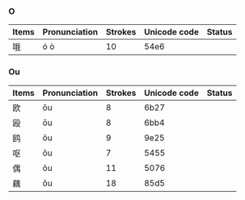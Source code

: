 ### O

| Items | Pronunciation | Strokes | Unicode code | Status |
| :---------------- | :---------- | :---------- | :---------- | :---------- |
| 哦 | ó ò | 10 | 54e6 |  |

### Ou

| Items | Pronunciation | Strokes | Unicode code | Status |
| :---------------- | :---------- | :---------- | :---------- | :---------- |
| 欧 | ōu | 8 | 6b27 |  |
| 殴 | ōu | 8 | 6bb4 |  |
| 鸥 | ōu | 9 | 9e25 |  |
| 呕 | ǒu | 7 | 5455 |  |
| 偶 | ǒu | 11 | 5076 |  |
| 藕 | ǒu | 18 | 85d5 |  |
